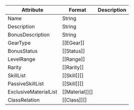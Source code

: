 | Attribute             | Format         | Description |
| --------------------- | -------------- | ----------- |
| Name                  | String         |             |
| Description           | String         |             |
| BonusDescription      | String         |             |
| GearType              | [[EGear]]      |             |
| BonusStatus           | [[Status]]     |             |
| LevelRange            | [[Range]]      |             |
| Rarity                | [[Rarity]]     |             |
| SkillList             | [[Skill]][]    |             |
| PassiveSkillList      | [[Skill]][]    |             |
| ExclusiveMaterialList | [[Material]][] |             |
| ClassRelation         | [[Class]][]    |             |
